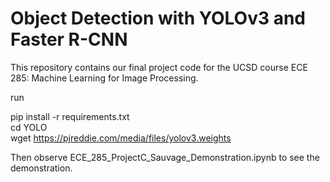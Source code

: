 # Object Detection with YOLOv3 and Faster R-CNN

This repository contains our final project code for the UCSD course ECE 285: Machine Learning for Image Processing.

run

pip install -r requirements.txt  
cd YOLO  
wget https://pjreddie.com/media/files/yolov3.weights  

Then observe ECE_285_ProjectC_Sauvage_Demonstration.ipynb to see the demonstration.
